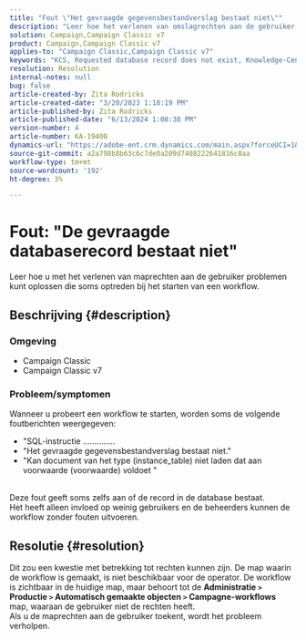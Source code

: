```yaml
---
title: "Fout \"Het gevraagde gegevensbestandverslag bestaat niet\""
description: "Leer hoe het verlenen van omslagrechten aan de gebruiker kwesties kan oplossen soms ervaren wanneer het proberen om een werkschema te beginnen."
solution: Campaign,Campaign Classic v7
product: Campaign,Campaign Classic v7
applies-to: "Campaign Classic,Campaign Classic v7"
keywords: "KCS, Requested database record does not exist, Knowledge-Centered Service "
resolution: Resolution
internal-notes: null
bug: false
article-created-by: Zita Rodricks
article-created-date: "3/20/2023 1:18:19 PM"
article-published-by: Zita Rodricks
article-published-date: "6/13/2024 1:08:38 PM"
version-number: 4
article-number: KA-19400
dynamics-url: "https://adobe-ent.crm.dynamics.com/main.aspx?forceUCI=1&pagetype=entityrecord&etn=knowledgearticle&id=c78ce0ac-21c7-ed11-b597-6045bd006b25"
source-git-commit: a2a798b8b63c6c7de0a209d7408222641816c8aa
workflow-type: tm+mt
source-wordcount: '192'
ht-degree: 3%

---
```


# Fout: &quot;De gevraagde databaserecord bestaat niet&quot;


Leer hoe u met het verlenen van maprechten aan de gebruiker problemen kunt oplossen die soms optreden bij het starten van een workflow.

## Beschrijving {#description}


### Omgeving

- Campaign Classic
- Campaign Classic v7


### Probleem/symptomen

Wanneer u probeert een workflow te starten, worden soms de volgende foutberichten weergegeven:

- &quot;SQL-instructie ..............
- &quot;Het gevraagde gegevensbestandverslag bestaat niet.&quot;
- &quot;Kan document van het type (instance_table) niet laden dat aan voorwaarde (voorwaarde) voldoet &quot;

<br>Deze fout geeft soms zelfs aan of de record in de database bestaat.<br>
Het heeft alleen invloed op weinig gebruikers en de beheerders kunnen de workflow zonder fouten uitvoeren.


## Resolutie {#resolution}

Dit zou een kwestie met betrekking tot rechten kunnen zijn. De map waarin de workflow is gemaakt, is niet beschikbaar voor de operator. De workflow is zichtbaar in de huidige map, maar behoort tot de <b> Administratie `>`  Productie `>`  Automatisch gemaakte objecten `>`  Campagne-workflows</b> map, waaraan de gebruiker niet de rechten heeft.<br>
Als u de maprechten aan de gebruiker toekent, wordt het probleem verholpen.
